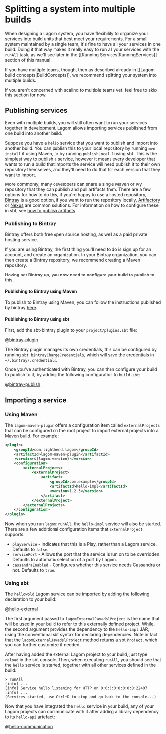 # Splitting a system into multiple builds

When designing a Lagom system, you have flexibility to organize your services into build units that best meet your requirements. For a small system maintained by a single team, it's fine to have all your services in one build. Doing it that way makes it really easy to run all your services with the `runAll` task, as we'll see later in the [[Running Services|RunningServices]] section of this manual.

If you have multiple teams, though, then as described already in [[Lagom build concepts|BuildConcepts]], we recommend splitting your system into multiple builds.

If you aren't concerned with scaling to multiple teams yet, feel free to skip this section for now.

## Publishing services

Even with multiple builds, you will still often want to run your services together in development.  Lagom allows importing services published from one build into another build.

Suppose you have a `hello` service that you want to publish and import into another build.  You can publish this to your local repository by running `mvn install` if using Maven, or by running `publishLocal` if using sbt.  This is the simplest way to publish a service, however it means every developer that wants to run a build that imports the service will need publish it to their own repository themselves, and they'll need to do that for each version that they want to import.

More commonly, many developers can share a single Maven or Ivy repository that they can publish and pull artifacts from.  There are a few options for how to do this, if you're happy to use a hosted repository, [Bintray](https://bintray.com) is a good option, if you want to run the repository locally, [Artifactory](https://www.jfrog.com/open-source/) or [Nexus](https://www.sonatype.com/products-overview) are common solutions.  For information on how to configure these in sbt, see [how to publish artifacts](http://www.scala-sbt.org/0.13/docs/Publishing.html) .

### Publishing to Bintray

Bintray offers both free open source hosting, as well as a paid private hosting service.

If you are using Bintray, the first thing you'll need to do is sign up for an account, and create an organization.  In your Bintray organization, you can then create a Bintray repository, we recommend creating a Maven repository.

Having set Bintray up, you now need to configure your build to publish to this.

#### Publishing to Bintray using Maven

To publish to Bintray using Maven, you can follow the instructions published by bintray [here](https://blog.bintray.com/2015/09/17/publishing-your-maven-project-to-bintray/).

#### Publishing to Bintray using sbt

First, add the sbt-bintray plugin to your `project/plugins.sbt` file:

@[bintray-plugin](code/multiple-builds.sbt)

The Bintray plugin manages its own credentials, this can be configured by running `sbt bintrayChangeCredentials`, which will save the credentials in `~/.bintray/.credentials`.

Once you've authenticated with Bintray, you can then configure your build to publish to it, by adding the following configuration to `build.sbt`:

@[bintray-publish](code/multiple-builds.sbt)

## Importing a service

### Using Maven

The `lagom-maven-plugin` offers a configuration item called `externalProjects` that can be configured on the root project to import external projects into a Maven build.  For example:

```xml
<plugin>
    <groupId>com.lightbend.lagom</groupId>
    <artifactId>lagom-maven-plugin</artifactId>
    <version>${lagom.version}</version>
    <configuration>
        <externalProjects>
            <externalProject>
                <artifact>
                    <groupId>com.example</groupId>
                    <artifactId>hello-impl</artifactId>
                    <version>1.2.3</version>
                </artifact>
            </externalProject>
        </externalProjects>
    </configuration>
</plugin>
```

Now when you run `lagom:runAll`, the `hello-impl` service will also be started.  There are a few additional configuration items that `externalProject` supports:

* `playService` - Indicates that this is a Play, rather than a Lagom service. Defaults to `false`.
* `servicePort` - Allows the port that the service is run on to be overridden. Defaults to automatic selection of a port by Lagom.
* `cassandraEnabled` - Configures whether this service needs Cassandra or not. Defaults to `true`.

### Using sbt

The `hellowold` Lagom service can be imported by adding the following declaration to your build:

@[hello-external](code/multiple-builds.sbt)

The first argument passed to `lagomExternalJavadslProject` is the name that will be used in your build to refer to this externally defined project. While, the second argument provides the dependency to the `hello-impl` JAR, using the conventional sbt syntax for declaring dependencies. Note in fact that the `lagomExternalJavadslProject` method returns a sbt `Project`, which you can further customize if needed.

After having added the external Lagom project to your build, just type `reload` in the sbt console. Then, when executing `runAll`, you should see that the `hello` service is started, together with all other services defined in the build:


```console
> runAll
[info] ...
[info] Service hello listening for HTTP on 0:0:0:0:0:0:0:0:22407
[info] ...
(Services started, use Ctrl+D to stop and go back to the console...)
```

Now that you have integrated the `hello` service in your build, any of your Lagom projects can communicate with it after adding a library dependency to its `hello-api` artefact:

@[hello-communication](code/multiple-builds.sbt)
